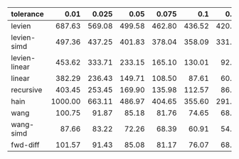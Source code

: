 | tolerance    |   0.01 |   0.025 |   0.05 |   0.075 |   0.1 |   0.15 |   0.2 |   0.25 |   0.5 |   1 |
|--------------| ------:| ------:| ------:| ------:| ------:| ------:| ------:| ------:| ------:| ------:|
|levien        | 687.63 | 569.08 | 499.58 | 462.80 | 436.52 | 420.58 | 405.84 | 383.96 | 313.96 | 278.56 |
|levien-simd   | 497.36 | 437.25 | 401.83 | 378.04 | 358.09 | 331.70 | 314.63 | 301.81 | 264.82 | 244.87 |
|levien-linear | 453.62 | 333.71 | 233.15 | 165.10 | 130.01 | 92.95 | 68.97 | 56.06 | 32.36 | 23.64 |
|linear        | 382.29 | 236.43 | 149.71 | 108.50 | 87.61 | 60.60 | 52.12 | 46.04 | 31.02 | 23.44 |
|recursive     | 403.45 | 253.45 | 169.90 | 135.98 | 112.57 | 86.14 | 69.78 | 58.86 | 30.29 | 19.02 |
|hain          | 1000.00 | 663.11 | 486.97 | 404.65 | 355.60 | 291.52 | 258.54 | 232.11 | 171.46 | 135.08 |
|wang          | 100.75 | 91.87 | 85.18 | 81.76 | 74.65 | 68.00 | 60.64 | 56.49 | 39.67 | 26.38 |
|wang-simd     | 87.66 | 83.22 | 72.26 | 68.39 | 60.91 | 54.29 | 54.39 | 43.13 | 35.38 | 24.88 |
|fwd-diff      | 101.57 | 91.43 | 85.08 | 81.17 | 76.07 | 68.37 | 61.53 | 56.76 | 41.31 | 30.28 |
